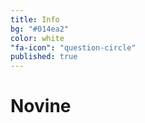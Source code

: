 ```yaml
---
title: Info
bg: "#014ea2"
color: white
"fa-icon": "question-circle"
published: true
---
```


# **Novine**

<!-- start feedwind code --> <script type="text/javascript" src="https://feed.mikle.com/js/fw-loader.js" data-fw-param="?widget_parameter=%7B%22sources%22%3A%5B%7B%22source%22%3A%22http%3A%2F%2Fwww.slobodnadalmacija.hr%2FRssHajduk.aspx%22%2C%22type%22%3A%22RSS%22%7D%5D%2C%22name%22%3A%22%22%2C%22width%22%3A0%2C%22height%22%3A%22400%22%2C%22height_by_article%22%3A0%2C%22target%22%3A%22_blank%22%2C%22font%22%3A%22Verdana%2C%20Arial%2C%20sans-serif%22%2C%22title_font_size%22%3A%2216%22%2C%22item_title_font_size%22%3A%2218%22%2C%22item_description_font_size%22%3A%2214%22%2C%22border%22%3A%22on%22%2C%22css_url%22%3A%22%22%2C%22responsive%22%3A%22on%22%2C%22text_direction%22%3A%22left%22%2C%22text_alignment%22%3A%22left%22%2C%22corner%22%3A%22rounded%22%2C%22scroll%22%3A%22off%22%2C%22auto_scroll%22%3A%22off%22%2C%22auto_scroll_direction%22%3A%22up%22%2C%22auto_scroll_step_speed%22%3A%224%22%2C%22auto_scroll_mc_speed%22%3A%2220%22%2C%22sort%22%3A%22new%22%2C%22title%22%3A%22on%22%2C%22title_sentence%22%3A%22Slobodna%20Dalmacija%22%2C%22title_link%22%3A%22%22%2C%22title_bgcolor%22%3A%22%23d2232a%22%2C%22title_color%22%3A%22%23ffffff%22%2C%22title_bgimage%22%3A%22%22%2C%22item_bgcolor%22%3A%22%23ffffff%22%2C%22item_bgimage%22%3A%22%22%2C%22item_title_length%22%3A%2260%22%2C%22item_title_color%22%3A%22%23014ea2%22%2C%22item_border_bottom%22%3A%22on%22%2C%22item_description%22%3A%22both%22%2C%22item_link%22%3A%22off%22%2C%22item_description_length%22%3A%22400%22%2C%22item_description_color%22%3A%22%23505659%22%2C%22item_date%22%3A%22on%22%2C%22item_date_format%22%3A%22%25e.%25m.%25Y%20%25k%3A%25M%22%2C%22item_date_timezone%22%3A%22%22%2C%22item_description_style%22%3A%22thumbnail%22%2C%22item_thumbnail%22%3A%22crop%22%2C%22item_thumbnail_selection%22%3A%22auto%22%2C%22article_num%22%3A%225%22%2C%22item_player%22%3A%22youtube%22%2C%22keyword_inc%22%3A%22%22%2C%22keyword_exc%22%3A%22%22%7D"></script> <!-- end feedwind code -->